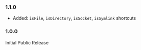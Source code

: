 ### 1.1.0 ###
* Added: `isFile`, `isDirectory`, `isSocket`, `isSymlink` shortcuts

### 1.0.0 ###
Initial Public Release
